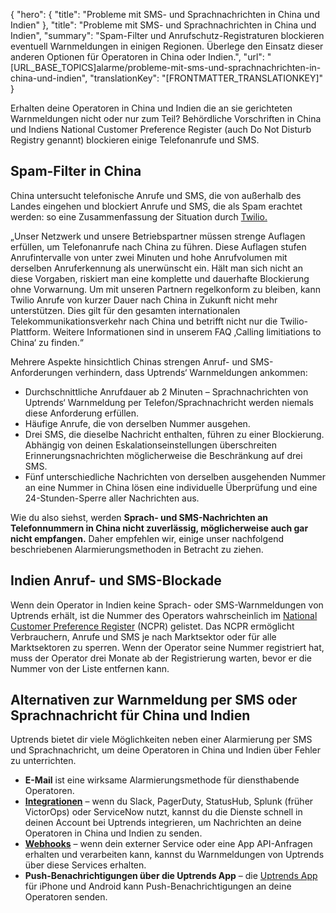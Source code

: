 {
  "hero": {
    "title": "Probleme mit SMS- und Sprachnachrichten in China und Indien"
  },
  "title": "Probleme mit SMS- und Sprachnachrichten in China und Indien",
  "summary": "Spam-Filter und Anrufschutz-Registraturen blockieren eventuell Warnmeldungen in einigen Regionen. Überlege den Einsatz dieser anderen Optionen für Operatoren in China oder Indien.",
  "url": "[URL_BASE_TOPICS]alarme/probleme-mit-sms-und-sprachnachrichten-in-china-und-indien",
  "translationKey": "[FRONTMATTER_TRANSLATIONKEY]"
}

Erhalten deine Operatoren in China und Indien die an sie gerichteten Warnmeldungen nicht oder nur zum Teil? Behördliche Vorschriften in China und Indiens National Customer Preference Register (auch Do Not Disturb Registry genannt) blockieren einige Telefonanrufe und SMS.

## Spam-Filter in China

China untersucht telefonische Anrufe und SMS, die von außerhalb des Landes eingehen und blockiert Anrufe und SMS, die als Spam erachtet werden: so eine Zusammenfassung der Situation durch [Twilio.]([LINK_URL_1])

„Unser Netzwerk und unsere Betriebspartner müssen strenge Auflagen erfüllen, um Telefonanrufe nach China zu führen. Diese Auflagen stufen Anrufintervalle von unter zwei Minuten und hohe Anrufvolumen mit derselben Anruferkennung als unerwünscht ein. Hält man sich nicht an diese Vorgaben, riskiert man eine komplette und dauerhafte Blockierung ohne Vorwarnung. Um mit unseren Partnern regelkonform zu bleiben, kann Twilio Anrufe von kurzer Dauer nach China in Zukunft nicht mehr unterstützen. Dies gilt für den gesamten internationalen Telekommunikationsverkehr nach China und betrifft nicht nur die Twilio-Plattform. Weitere Informationen sind in unserem FAQ ‚Calling limitiations to China‘ zu finden.“

Mehrere Aspekte hinsichtlich Chinas strengen Anruf- und SMS-Anforderungen verhindern, dass Uptrends‘ Warnmeldungen ankommen:

- Durchschnittliche Anrufdauer ab 2 Minuten – Sprachnachrichten von Uptrends‘ Warnmeldung per Telefon/Sprachnachricht werden niemals diese Anforderung erfüllen.
- Häufige Anrufe, die von derselben Nummer ausgehen.
- Drei SMS, die dieselbe Nachricht enthalten, führen zu einer Blockierung. Abhängig von deinen Eskalationseinstellungen überschreiten Erinnerungsnachrichten möglicherweise die Beschränkung auf drei SMS.
- Fünf unterschiedliche Nachrichten von derselben ausgehenden Nummer an eine Nummer in China lösen eine individuelle Überprüfung und eine 24-Stunden-Sperre aller Nachrichten aus.

Wie du also siehst, werden **Sprach- und SMS-Nachrichten an Telefonnummern in China nicht zuverlässig, möglicherweise auch gar nicht empfangen.** Daher empfehlen wir, einige unser nachfolgend beschriebenen Alarmierungsmethoden in Betracht zu ziehen.

## Indien Anruf- und SMS-Blockade

Wenn dein Operator in Indien keine Sprach- oder SMS-Warnmeldungen von Uptrends erhält, ist die Nummer des Operators wahrscheinlich im [National Customer Preference Register]([LINK_URL_2]) (NCPR) gelistet. Das NCPR ermöglicht Verbrauchern, Anrufe und SMS je nach Marktsektor oder für alle Marktsektoren zu sperren. Wenn der Operator seine Nummer registriert hat, muss der Operator drei Monate ab der Registrierung warten, bevor er die Nummer von der Liste entfernen kann.

## Alternativen zur Warnmeldung per SMS oder Sprachnachricht für China und Indien

Uptrends bietet dir viele Möglichkeiten neben einer Alarmierung per SMS und Sprachnachricht, um deine Operatoren in China und Indien über Fehler zu unterrichten.

- **E-Mail** ist eine wirksame Alarmierungsmethode für diensthabende Operatoren.
- [**Integrationen**]([LINK_URL_3]) – wenn du Slack, PagerDuty, StatusHub, Splunk (früher VictorOps) oder ServiceNow nutzt, kannst du die Dienste schnell in deinen Account bei Uptrends integrieren, um Nachrichten an deine Operatoren in China und Indien zu senden.
- [**Webhooks**]([LINK_URL_4]) – wenn dein externer Service oder eine App API-Anfragen erhalten und verarbeiten kann, kannst du Warnmeldungen von Uptrends über diese Services erhalten.
- **Push-Benachrichtigungen über die Uptrends App** – die [Uptrends App]([LINK_URL_5]) für iPhone und Android kann Push-Benachrichtigungen an deine Operatoren senden.

